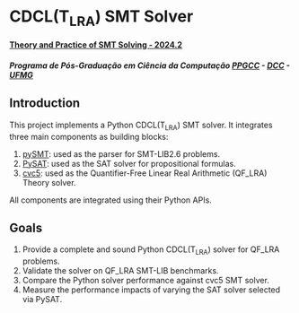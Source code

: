 # CDCL(T<sub>LRA</sub>) SMT Solver
#### [Theory and Practice of SMT Solving - 2024.2](https://hanielb.github.io/2024.2-smt/)
##### Programa de Pós-Graduação em Ciência da Computação [PPGCC](https://ppgcc.dcc.ufmg.br/) - [DCC](https://dcc.ufmg.br/) - [UFMG](https://ufmg.br/)

## Introduction
This project implements a Python CDCL(T<sub>LRA</sub>) SMT solver. It integrates three main components as building blocks:

1. [pySMT](https://github.com/pysmt/pysmt): used as the parser for SMT-LIB2.6 problems.
2. [PySAT](https://github.com/pysathq/pysat): used as the SAT solver for propositional formulas.
3. [cvc5](https://github.com/cvc5/cvc5): used as the Quantifier-Free  Linear Real Arithmetic (QF_LRA) Theory solver.

All components are integrated using their Python APIs.

## Goals

1. Provide a complete and sound Python CDCL(T<sub>LRA</sub>) solver for QF_LRA problems.
2. Validate the solver on QF_LRA SMT-LIB benchmarks.
3. Compare the Python solver performance against cvc5 SMT solver.
4. Measure the performance impacts of varying the SAT solver selected via PySAT.
